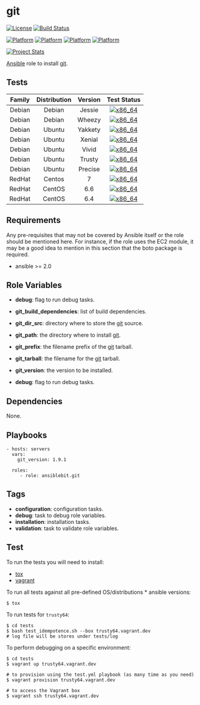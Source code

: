 # git

[![License](https://img.shields.io/badge/license-New%20BSD-blue.svg?style=flat)](https://raw.githubusercontent.com/ansiblebit/git/master/LICENSE)
[![Build Status](https://travis-ci.org/ansiblebit/git.svg?branch=master)](https://travis-ci.org/ansiblebit/git)

[![Platform](http://img.shields.io/badge/platform-centos-932279.svg?style=flat)](#)
[![Platform](http://img.shields.io/badge/platform-debian-a80030.svg?style=flat)](#)
[![Platform](http://img.shields.io/badge/platform-redhat-cc0000.svg?style=flat)](#)
[![Platform](http://img.shields.io/badge/platform-ubuntu-dd4814.svg?style=flat)](#)

[![Project Stats](https://www.openhub.net/p/ansiblebit-git/widgets/project_thin_badge.gif)](https://www.openhub.net/p/ansiblebit-git/)

[Ansible][ansible] role to install [git][git].



## Tests

| Family | Distribution | Version | Test Status |
|:-:|:-:|:-:|:-:|
| Debian | Debian  | Jessie  | [![x86_64](http://img.shields.io/badge/x86_64-passed-006400.svg?style=flat)](#) |
| Debian | Debian  | Wheezy  | [![x86_64](http://img.shields.io/badge/x86_64-passed-006400.svg?style=flat)](#) |
| Debian | Ubuntu  | Yakkety | [![x86_64](http://img.shields.io/badge/x86_64-passed-006400.svg?style=flat)](#) |
| Debian | Ubuntu  | Xenial  | [![x86_64](http://img.shields.io/badge/x86_64-passed-006400.svg?style=flat)](#) |
| Debian | Ubuntu  | Vivid   | [![x86_64](http://img.shields.io/badge/x86_64-passed-006400.svg?style=flat)](#) |
| Debian | Ubuntu  | Trusty  | [![x86_64](http://img.shields.io/badge/x86_64-passed-006400.svg?style=flat)](#) |
| Debian | Ubuntu  | Precise | [![x86_64](http://img.shields.io/badge/x86_64-passed-006400.svg?style=flat)](#) |
| RedHat | Centos  | 7       | [![x86_64](http://img.shields.io/badge/x86_64-passed-006400.svg?style=flat)](#) |
| RedHat | CentOS  | 6.6     | [![x86_64](http://img.shields.io/badge/x86_64-passed-006400.svg?style=flat)](#) |
| RedHat | CentOS  | 6.4     | [![x86_64](http://img.shields.io/badge/x86_64-passed-006400.svg?style=flat)](#) |



## Requirements

Any pre-requisites that may not be covered by Ansible itself or the role should be mentioned here.
For instance, if the role uses the EC2 module,
it may be a good idea to mention in this section that the boto package is required.

- ansible >= 2.0


## Role Variables

- **debug**: flag to run debug tasks.
- **git_build_dependencies**: list of build dependencies.
- **git_dir_src**: directory where to store the [git][git] source.
- **git_path**: the directory where to install [git][git].
- **git_prefix**: the filename prefix of the [git][git] tarball.
- **git_tarball**: the filename for the [git][git] tarball.
- **git_version**: the version to be installed.


- **debug**: flag to run debug tasks.


## Dependencies

None.


## Playbooks

    - hosts: servers
      vars:
        git_version: 1.9.1

      roles:
         - role: ansiblebit.git


## Tags

- **configuration**: configuration tasks.
- **debug**: task to debug role variables.
- **installation**: installation tasks.
- **validation**: task to validate role variables.


## Test

To run the tests you will need to install:

- [tox](https://tox.readthedocs.org/)
- [vagrant](https://www.vagrantup.com/)

To run all tests against all pre-defined OS/distributions * ansible versions:

```
$ tox
```

To run tests for `trusty64`:

```
$ cd tests
$ bash test_idempotence.sh --box trusty64.vagrant.dev
# log file will be stores under tests/log
```

To perform debugging on a specific environment:

```
$ cd tests
$ vagrant up trusty64.vagrant.dev

# to provision using the test.yml playbook (as many time as you need)
$ vagrant provision trusty64.vagrant.dev

# to access the Vagrant box
$ vagrant ssh trusty64.vagrant.dev
```


[ansible]:  https://ansible.com/    "Ansible"
[git]:  https://git-scm.com/    "git"
